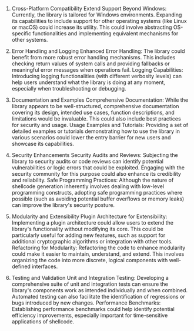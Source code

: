 1. Cross-Platform Compatibility
    Extend Support Beyond Windows: Currently, the library is tailored for Windows environments. Expanding its capabilities to include support for other operating systems (like Linux or macOS) could increase its utility. This could involve abstracting OS-specific functionalities and implementing equivalent mechanisms for other systems.

2. Error Handling and Logging
    Enhanced Error Handling: The library could benefit from more robust error handling mechanisms. This includes checking return values of system calls and providing fallbacks or meaningful error messages when operations fail.
    Logging Capabilities: Introducing logging functionalities (with different verbosity levels) can help users understand what the library is doing at any moment, especially when troubleshooting or debugging.

3. Documentation and Examples
    Comprehensive Documentation: While the library appears to be well-structured, comprehensive documentation covering its design, intended use cases, function descriptions, and limitations would be invaluable. This could also include best practices for security and usage.
    Usage Examples and Tutorials: Providing a set of detailed examples or tutorials demonstrating how to use the library in various scenarios could lower the entry barrier for new users and showcase its capabilities.

4. Security Enhancements
    Security Audits and Reviews: Subjecting the library to security audits or code reviews can identify potential vulnerabilities or logic errors that could be exploited. Engaging with the security community for this purpose could also enhance its credibility and reliability.
    Safe Programming Practices: Although the nature of shellcode generation inherently involves dealing with low-level programming constructs, adopting safe programming practices where possible (such as avoiding potential buffer overflows or memory leaks) can improve the library's security posture.

5. Modularity and Extensibility
    Plugin Architecture for Extensibility: Implementing a plugin architecture could allow users to extend the library's functionality without modifying its core. This could be particularly useful for adding new features, such as support for additional cryptographic algorithms or integration with other tools.
    Refactoring for Modularity: Refactoring the code to enhance modularity could make it easier to maintain, understand, and extend. This involves organizing the code into more discrete, logical components with well-defined interfaces.

6. Testing and Validation
    Unit and Integration Testing: Developing a comprehensive suite of unit and integration tests can ensure the library's components work as intended individually and when combined. Automated testing can also facilitate the identification of regressions or bugs introduced by new changes.
    Performance Benchmarks: Establishing performance benchmarks could help identify potential efficiency improvements, especially important for time-sensitive applications of shellcode.
